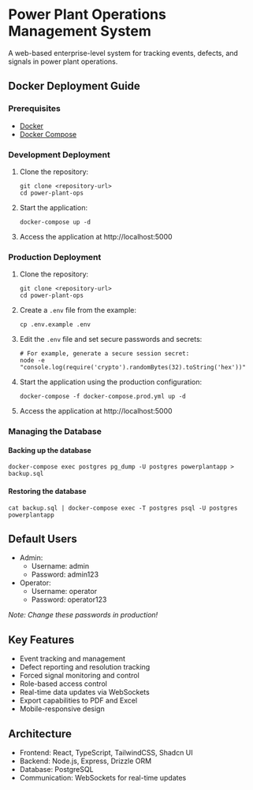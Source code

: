 # Power Plant Operations Management System

A web-based enterprise-level system for tracking events, defects, and signals in power plant operations.

## Docker Deployment Guide

### Prerequisites

- [Docker](https://docs.docker.com/get-docker/)
- [Docker Compose](https://docs.docker.com/compose/install/)

### Development Deployment

1. Clone the repository:
   ```
   git clone <repository-url>
   cd power-plant-ops
   ```

2. Start the application:
   ```
   docker-compose up -d
   ```

3. Access the application at http://localhost:5000

### Production Deployment

1. Clone the repository:
   ```
   git clone <repository-url>
   cd power-plant-ops
   ```

2. Create a `.env` file from the example:
   ```
   cp .env.example .env
   ```

3. Edit the `.env` file and set secure passwords and secrets:
   ```
   # For example, generate a secure session secret:
   node -e "console.log(require('crypto').randomBytes(32).toString('hex'))"
   ```

4. Start the application using the production configuration:
   ```
   docker-compose -f docker-compose.prod.yml up -d
   ```

5. Access the application at http://localhost:5000

### Managing the Database

#### Backing up the database

```
docker-compose exec postgres pg_dump -U postgres powerplantapp > backup.sql
```

#### Restoring the database

```
cat backup.sql | docker-compose exec -T postgres psql -U postgres powerplantapp
```

## Default Users

- Admin: 
  - Username: admin
  - Password: admin123
- Operator: 
  - Username: operator
  - Password: operator123

*Note: Change these passwords in production!*

## Key Features

- Event tracking and management
- Defect reporting and resolution tracking
- Forced signal monitoring and control
- Role-based access control
- Real-time data updates via WebSockets
- Export capabilities to PDF and Excel
- Mobile-responsive design

## Architecture

- Frontend: React, TypeScript, TailwindCSS, Shadcn UI
- Backend: Node.js, Express, Drizzle ORM
- Database: PostgreSQL
- Communication: WebSockets for real-time updates